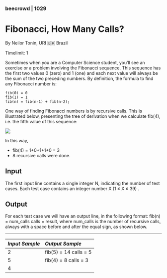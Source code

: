 ### beecrowd | 1029

# Fibonacci, How Many Calls?

By Neilor Tonin, URI 🇧🇷 Brazil

Timelimit: 1

Sometimes when you are a Computer Science student, you’ll see an exercise or a problem involving the Fibonacci sequence. This sequence has the first two values 0 (zero) and 1 (one) and each next value will always be the sum of the two preceding numbers. By definition, the formula to find any Fibonacci number is:

    fib(0) = 0
    fib(1) = 1
    fib(n) = fib(n-1) + fib(n-2);

One way of finding Fibonacci numbers is by recursive calls. This is illustrated below, presenting the tree of derivation when we calculate fib(4), i.e. the fifth value of this sequence:

![](https://resources.beecrowd.com.br/gallery/images/problems/UOJ_1029.png)

In this way,

- fib(4) = 1+0+1+1+0 = 3
- 8 recursive calls were done.

## Input

The first input line contains a single integer N, indicating the number of test cases. Each test case contains an integer number X (1 ≤ X ≤ 39) .

## Output

For each test case we will have an output line, in the following format: fib(n) = num_calls calls = result, where num_calls is the number of recursive calls, always with a space before and after the equal sign, as shown below.

---

| _Input Sample_ | _Output Sample_       |
| :------------- | :-------------------- |
| 2              | fib(5) = 14 calls = 5 |
| 5              | fib(4) = 8 calls = 3  |
| 4              |                       |
